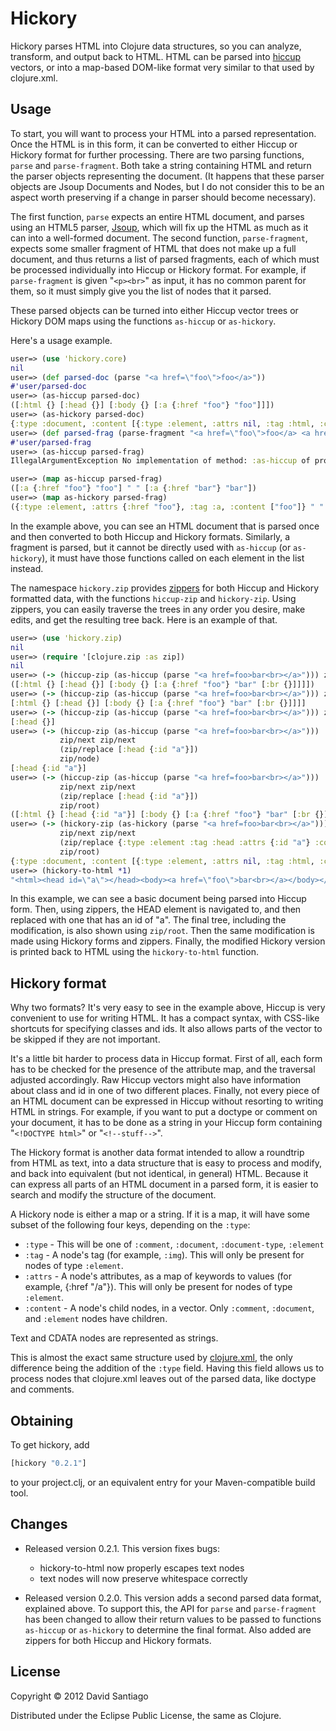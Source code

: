 # Hickory

Hickory parses HTML into Clojure data structures, so you can analyze,
transform, and output back to HTML. HTML can be parsed into
[hiccup](http://github.com/weavejester/hiccup) vectors, or into a
map-based DOM-like format very similar to that used by clojure.xml.

## Usage

To start, you will want to process your HTML into a parsed
representation. Once the HTML is in this form, it can be converted to
either Hiccup or Hickory format for further processing. There are two
parsing functions, `parse` and `parse-fragment`. Both take a string
containing HTML and return the parser objects representing the
document. (It happens that these parser objects are Jsoup Documents
and Nodes, but I do not consider this to be an aspect worth preserving
if a change in parser should become necessary). 

The first function, `parse` expects an entire HTML document, and
parses using an HTML5 parser, [Jsoup](http://jsoup.org), which will
fix up the HTML as much as it can into a well-formed document. The
second function, `parse-fragment`, expects some smaller fragment of
HTML that does not make up a full document, and thus returns a list of
parsed fragments, each of which must be processed individually into
Hiccup or Hickory format. For example, if `parse-fragment` is given
"`<p><br>`" as input, it has no common parent for them, so it must
simply give you the list of nodes that it parsed.

These parsed objects can be turned into either Hiccup vector trees or
Hickory DOM maps using the functions `as-hiccup` or `as-hickory`.

Here's a usage example. 

```clojure
user=> (use 'hickory.core)
nil
user=> (def parsed-doc (parse "<a href=\"foo\">foo</a>"))
#'user/parsed-doc
user=> (as-hiccup parsed-doc)
([:html {} [:head {}] [:body {} [:a {:href "foo"} "foo"]]])
user=> (as-hickory parsed-doc)
{:type :document, :content [{:type :element, :attrs nil, :tag :html, :content [{:type :element, :attrs nil, :tag :head, :content nil} {:type :element, :attrs nil, :tag :body, :content [{:type :element, :attrs {:href "foo"}, :tag :a, :content ["foo"]}]}]}]}
user=> (def parsed-frag (parse-fragment "<a href=\"foo\">foo</a> <a href=\"bar\">bar</a>"))
#'user/parsed-frag
user=> (as-hiccup parsed-frag)
IllegalArgumentException No implementation of method: :as-hiccup of protocol: #'hickory.core/HiccupRepresentable found for class: clojure.lang.PersistentVector  clojure.core/-cache-protocol-fn (core_deftype.clj:495)

user=> (map as-hiccup parsed-frag)
([:a {:href "foo"} "foo"] " " [:a {:href "bar"} "bar"])
user=> (map as-hickory parsed-frag)
({:type :element, :attrs {:href "foo"}, :tag :a, :content ["foo"]} " " {:type :element, :attrs {:href "bar"}, :tag :a, :content ["bar"]})
```

In the example above, you can see an HTML document that is parsed once
and then converted to both Hiccup and Hickory formats. Similarly, a
fragment is parsed, but it cannot be directly used with `as-hiccup`
(or `as-hickory`), it must have those functions called on each element
in the list instead.

The namespace `hickory.zip` provides
[zippers](http://clojure.github.com/clojure/clojure.zip-api.html) for
both Hiccup and Hickory formatted data, with the functions
`hiccup-zip` and `hickory-zip`. Using zippers, you can easily traverse
the trees in any order you desire, make edits, and get the resulting
tree back. Here is an example of that.

```clojure
user=> (use 'hickory.zip)
nil
user=> (require '[clojure.zip :as zip])
nil
user=> (-> (hiccup-zip (as-hiccup (parse "<a href=foo>bar<br></a>"))) zip/node)
([:html {} [:head {}] [:body {} [:a {:href "foo"} "bar" [:br {}]]]])
user=> (-> (hiccup-zip (as-hiccup (parse "<a href=foo>bar<br></a>"))) zip/next zip/node)
[:html {} [:head {}] [:body {} [:a {:href "foo"} "bar" [:br {}]]]]
user=> (-> (hiccup-zip (as-hiccup (parse "<a href=foo>bar<br></a>"))) zip/next zip/next zip/node)
[:head {}]
user=> (-> (hiccup-zip (as-hiccup (parse "<a href=foo>bar<br></a>"))) 
           zip/next zip/next 
           (zip/replace [:head {:id "a"}]) 
           zip/node)
[:head {:id "a"}]
user=> (-> (hiccup-zip (as-hiccup (parse "<a href=foo>bar<br></a>"))) 
           zip/next zip/next 
           (zip/replace [:head {:id "a"}]) 
           zip/root)
([:html {} [:head {:id "a"}] [:body {} [:a {:href "foo"} "bar" [:br {}]]]])
user=> (-> (hickory-zip (as-hickory (parse "<a href=foo>bar<br></a>"))) 
           zip/next zip/next 
           (zip/replace {:type :element :tag :head :attrs {:id "a"} :content nil}) 
           zip/root)
{:type :document, :content [{:type :element, :attrs nil, :tag :html, :content [{:content nil, :type :element, :attrs {:id "a"}, :tag :head} {:type :element, :attrs nil, :tag :body, :content [{:type :element, :attrs {:href "foo"}, :tag :a, :content ["bar" {:type :element, :attrs nil, :tag :br, :content nil}]}]}]}]}
user=> (hickory-to-html *1)
"<html><head id=\"a\"></head><body><a href=\"foo\">bar<br></a></body></html>"
```

In this example, we can see a basic document being parsed into Hiccup
form. Then, using zippers, the HEAD element is navigated to, and then
replaced with one that has an id of "a". The final tree, including the
modification, is also shown using `zip/root`. Then the same
modification is made using Hickory forms and zippers. Finally, the
modified Hickory version is printed back to HTML using the
`hickory-to-html` function.

## Hickory format

Why two formats? It's very easy to see in the example above, Hiccup is
very convenient to use for writing HTML. It has a compact syntax, with
CSS-like shortcuts for specifying classes and ids. It also allows
parts of the vector to be skipped if they are not important.

It's a little bit harder to process data in Hiccup format. First of
all, each form has to be checked for the presence of the attribute
map, and the traversal adjusted accordingly. Raw Hiccup vectors might
also have information about class and id in one of two different
places. Finally, not every piece of an HTML document can be expressed
in Hiccup without resorting to writing HTML in strings. For example,
if you want to put a doctype or comment on your document, it has to be
done as a string in your Hiccup form containing "`<!DOCTYPE html>`" or
"`<!--stuff-->`".

The Hickory format is another data format intended to allow a
roundtrip from HTML as text, into a data structure that is easy to
process and modify, and back into equivalent (but not identical, in
general) HTML. Because it can express all parts of an HTML document in
a parsed form, it is easier to search and modify the structure of the
document.

A Hickory node is either a map or a string. If it is a map, it will
have some subset of the following four keys, depending on the `:type`:

- `:type`    - This will be one of `:comment`, `:document`, `:document-type`, `:element`
- `:tag`     - A node's tag (for example, `:img`). This will only be present for nodes of type `:element`.
- `:attrs`   - A node's attributes, as a map of keywords to values (for example, {:href "/a"}). This will only be present for nodes of type `:element`.
- `:content` - A node's child nodes, in a vector. Only `:comment`, `:document`, and `:element` nodes have children.

Text and CDATA nodes are represented as strings.

This is almost the exact same structure used by
[clojure.xml](http://clojure.github.com/clojure/clojure.xml-api.html),
the only difference being the addition of the `:type` field. Having
this field allows us to process nodes that clojure.xml leaves out of
the parsed data, like doctype and comments.

## Obtaining

To get hickory, add

```clojure
[hickory "0.2.1"]
```

to your project.clj, or an equivalent entry for your Maven-compatible build tool.

## Changes

- Released version 0.2.1. This version fixes bugs:
    * hickory-to-html now properly escapes text nodes
    * text nodes will now preserve whitespace correctly

- Released version 0.2.0. This version adds a second parsed data
  format, explained above. To support this, the API for `parse` and
  `parse-fragment` has been changed to allow their return values to be
  passed to functions `as-hiccup` or `as-hickory` to determine the
  final format. Also added are zippers for both Hiccup and Hickory
  formats.

## License

Copyright © 2012 David Santiago

Distributed under the Eclipse Public License, the same as Clojure.
